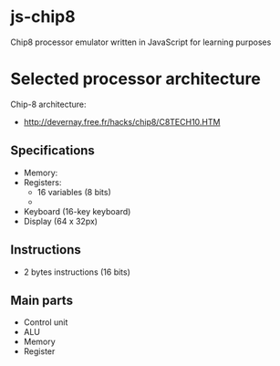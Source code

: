 # js-chip8
Chip8 processor emulator written in JavaScript for learning purposes

# Selected processor architecture 
Chip-8 architecture: 
- http://devernay.free.fr/hacks/chip8/C8TECH10.HTM

## Specifications 
- Memory:
- Registers: 
    - 16 variables (8 bits)
    - 
- Keyboard (16-key keyboard)
- Display (64 x 32px)

## Instructions

- 2 bytes instructions (16 bits)

## Main parts
- Control unit
- ALU
- Memory
- Register

